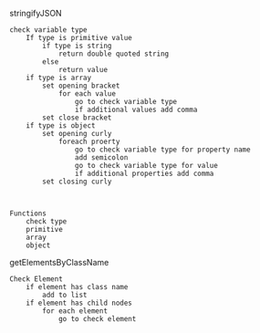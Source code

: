 stringifyJSON

	check variable type
		If type is primitive value
			if type is string
				return double quoted string
			else
				return value
		if type is array
			set opening bracket
				for each value
					go to check variable type 
					if additional values add comma
			set close bracket
		if type is object
			set opening curly
				foreach proerty
					go to check variable type for property name
					add semicolon
					go to check variable type for value 
					if additional properties add comma
			set closing curly
		


	Functions
		check type
		primitive
		array
		object

getElementsByClassName

	Check Element
		if element has class name
			add to list
		if element has child nodes
			for each element
				go to check element
